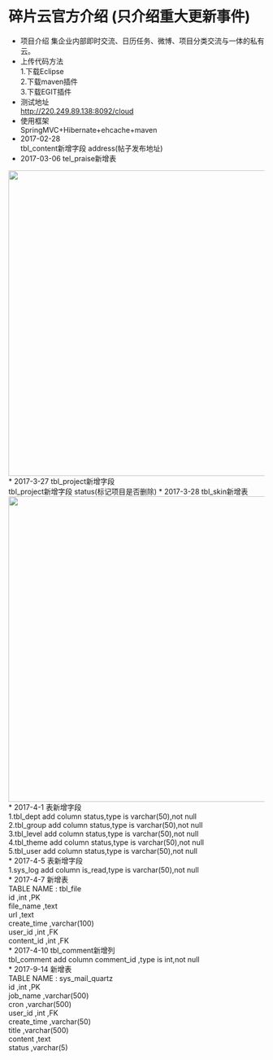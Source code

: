 # 碎片云官方介绍 (只介绍重大更新事件)
* 项目介绍
集企业内部即时交流、日历任务、微博、项目分类交流与一体的私有云。
* 上传代码方法<br/>
1.下载Eclipse<br/>
2.下载maven插件<br/>
3.下载EGIT插件<br/>
* 测试地址<br/>
<a href="http://220.249.89.138:8092/cloud">http://220.249.89.138:8092/cloud</a><br/>
* 使用框架<br/>
SpringMVC+Hibernate+ehcache+maven
* 2017-02-28<br/>
tbl_content新增字段 address(帖子发布地址)
* 2017-03-06 tel_praise新增表<br/>
<img src="http://git.oschina.net/uploads/images/2017/0306/190048_e9d18380_803453.png" width="600" />
* 2017-3-27 tbl_project新增字段<br/>
tbl_project新增字段 status(标记项目是否删除)
* 2017-3-28 tbl_skin新增表<br/>
<img src="http://git.oschina.net/uploads/images/2017/0328/090426_afd8df83_803453.png" width="600" />
* 2017-4-1 表新增字段<br/>
1.tbl_dept add column status,type is varchar(50),not null <br/>
2.tbl_group add column status,type is varchar(50),not null <br/>
3.tbl_level add column status,type is varchar(50),not null <br/>
4.tbl_theme add column status,type is varchar(50),not null <br/>
5.tbl_user add column status,type is varchar(50),not null <br/>
* 2017-4-5 表新增字段<br/>
1.sys_log add column is_read,type is varchar(50),not null <br/>
* 2017-4-7 新增表<br/>
TABLE NAME : tbl_file <br/>
id ,int ,PK <br/>
file_name ,text <br/>
url ,text <br/>
create_time ,varchar(100) <br/>
user_id ,int ,FK <br/>
content_id ,int ,FK <br/>
* 2017-4-10 tbl_comment新增列<br/>
tbl_comment add column comment_id ,type is int,not null <br/>
* 2017-9-14 新增表<br/>
TABLE NAME : sys_mail_quartz <br/>
id ,int ,PK <br/>
job_name ,varchar(500) <br/>
cron ,varchar(500) <br/>
user_id ,int ,FK <br/>
create_time ,varchar(50) <br/>
title ,varchar(500) <br/>
content ,text <br/>
status ,varchar(5) <br/>
